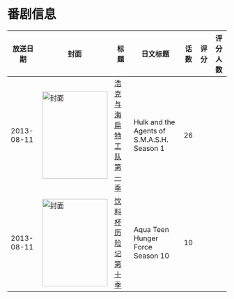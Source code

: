 # 番剧信息

|放送日期|封面|标题|日文标题|话数|评分|评分人数|
|---|---|---|---|---|---|---|
|2013-08-11|<img src="https://lain.bgm.tv/pic/cover/c/d9/52/226642_TM1fd.jpg" alt="封面" style="width:150px;height:200px;object-fit:cover;">|[浩克与海扁特工队 第一季](https://bangumi.tv/subject/226642)|Hulk and the Agents of S.M.A.S.H. Season 1|26|||
|2013-08-11|<img src="https://lain.bgm.tv/pic/cover/c/56/0a/461507_yl5lZ.jpg" alt="封面" style="width:150px;height:200px;object-fit:cover;">|[饮料杯历险记 第十季](https://bangumi.tv/subject/461507)|Aqua Teen Hunger Force Season 10|10|||
